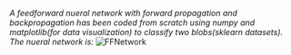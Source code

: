 *A feedforward nueral network with forward propagation and backpropagation has been coded from scratch using numpy and matplotlib(for 
data visualization) to classify two blobs(sklearn datasets).*
*The nueral network is:*
![FFNetwork](https://github.com/vedesh95/Projects_ML/blob/master/FFN_from_scratch/FirstNetwork.png)
